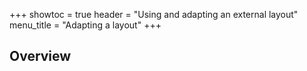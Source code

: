 +++
showtoc = true
header = "Using and adapting an external layout"
menu_title = "Adapting a layout"
+++

## Overview
